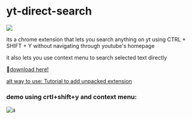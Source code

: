 # yt-direct-search
![](https://cdn3.iconfinder.com/data/icons/pixel-social-media-2/16/Youtube-128.png)

its a chrome extension that lets you search anything on yt using CTRL + SHIFT + Y without navigating through youtube's homepage

it also lets you use context menu to search selected text directly

🤠[download here!](https://github.com/AsherCarneiro/yt-search-bar/releases)

[alt way to use: Tutorial to add unpacked extension](https://www.youtube.com/watch?v=oswjtLwCUqg)

### demo using crtl+shift+y and context menu:

![a](demo.gif)

